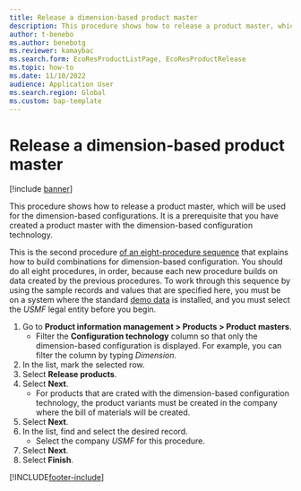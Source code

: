 ```yaml
---
title: Release a dimension-based product master
description: This procedure shows how to release a product master, which will be used for the dimension-based configurations. 
author: t-benebo
ms.author: benebotg
ms.reviewer: kamaybac
ms.search.form: EcoResProductListPage, EcoResProductRelease   
ms.topic: how-to
ms.date: 11/10/2022
audience: Application User
ms.search.region: Global
ms.custom: bap-template
---
```


# Release a dimension-based product master

[!include [banner](../../includes/banner.md)]

This procedure shows how to release a product master, which will be used for the dimension-based configurations. It is a prerequisite that you have created a product master with the dimension-based configuration technology.

This is the second procedure [of an eight-procedure sequence](../dimension-based-product-configuration.md#sequence) that explains how to build combinations for dimension-based configuration. You should do all eight procedures, in order, because each new procedure builds on data created by the previous procedures. To work through this sequence by using the sample records and values that are specified here, you must be on a system where the standard [demo data](../../../fin-ops-core/fin-ops/get-started/demo-data.md) is installed, and you must select the *USMF* legal entity before you begin.

1. Go to **Product information management \> Products \> Product masters**.
    * Filter the **Configuration technology** column so that only the dimension-based configuration is displayed. For example, you can filter the column by typing *Dimension*.
2. In the list, mark the selected row.
3. Select **Release products**.
4. Select **Next**.
    * For products that are crated with the dimension-based configuration technology, the product variants must be created in the company where the bill of materials will be created.  
5. Select **Next**.
6. In the list, find and select the desired record.
    * Select the company *USMF* for this procedure.  
7. Select **Next**.
8. Select **Finish**.

[!INCLUDE[footer-include](../../../includes/footer-banner.md)]